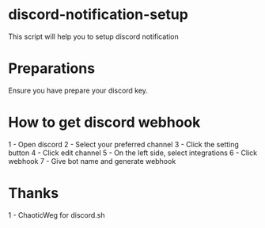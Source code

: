 # discord-notification-setup
This script will help you to setup discord notification

# Preparations
Ensure you have prepare your discord key.

# How to get discord webhook
1 - Open discord
2 - Select your preferred channel
3 - Click the setting button
4 - Click edit channel
5 - On the left side, select integrations
6 - Click webhook
7 - Give bot name and generate webhook

# Thanks
1 - ChaoticWeg for discord.sh
